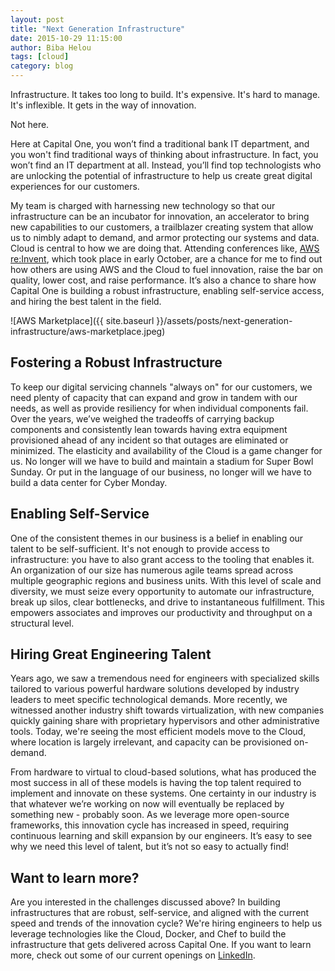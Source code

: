 ```yaml
---
layout: post
title: "Next Generation Infrastructure"
date: 2015-10-29 11:15:00
author: Biba Helou
tags: [cloud]
category: blog
---
```

Infrastructure. It takes too long to build. It's expensive. It's hard to manage. It's inflexible. It gets in the way of innovation.

<!--more-->

Not here. 

Here at Capital One, you won’t find a traditional bank IT department, and you won't find traditional ways of thinking about infrastructure. In fact, you won’t find an IT department at all. Instead, you’ll find top technologists who are unlocking the potential of infrastructure to help us create great digital experiences for our customers.

My team is charged with harnessing new technology so that our infrastructure can be an incubator for innovation, an accelerator to bring new capabilities to our customers, a trailblazer creating system that allow us to nimbly adapt to demand, and armor protecting our systems and data. Cloud is central to how we are doing that. Attending conferences like, [AWS re:Invent](https://reinvent.awsevents.com/), which took place in early October, are a chance for me to find out how others are using AWS and the Cloud to fuel innovation, raise the bar on quality, lower cost, and raise performance. It’s also a chance to share how Capital One is building a robust infrastructure, enabling self-service access, and hiring the best talent in the field.

![AWS Marketplace]({{ site.baseurl }}/assets/posts/next-generation-infrastructure/aws-marketplace.jpeg)

## Fostering a Robust Infrastructure
To keep our digital servicing channels "always on" for our customers, we need plenty of capacity that can expand and grow in tandem with our needs, as well as provide resiliency for when individual components fail.  Over the years, we’ve weighed the tradeoffs of carrying backup components and consistently lean towards having extra equipment provisioned ahead of any incident so that outages are eliminated or minimized. The elasticity and availability of the Cloud is a game changer for us. No longer will we have to build and maintain a stadium for Super Bowl Sunday. Or put in the language of our business, no longer will we have to build a data center for Cyber Monday. 

## Enabling Self-Service
One of the consistent themes in our business is a belief in enabling our talent to be self-sufficient.  It's not enough to provide access to infrastructure: you have to also grant access to the tooling that enables it. An organization of our size has numerous agile teams spread across multiple geographic regions and business units.  With this level of scale and diversity, we must seize every opportunity to automate our infrastructure, break up silos, clear bottlenecks, and drive to instantaneous fulfillment. This empowers associates and improves our productivity and throughput on a structural level.

## Hiring Great Engineering Talent
Years ago, we saw a tremendous need for engineers with specialized skills tailored to various powerful hardware solutions developed by industry leaders to meet specific technological demands. More recently, we witnessed another industry shift towards virtualization, with new companies quickly gaining share with proprietary hypervisors and other administrative tools.  Today, we're seeing the most efficient models move to the Cloud, where location is largely irrelevant, and capacity can be provisioned on-demand.

From hardware to virtual to cloud-based solutions, what has produced the most success in all of these models is having the top talent required to implement and innovate on these systems.  One certainty in our industry is that whatever we’re working on now will eventually be replaced by something new - probably soon. As we leverage more open-source frameworks, this innovation cycle has increased in speed, requiring continuous learning and skill expansion by our engineers. It’s easy to see why we need this level of talent, but it’s not so easy to actually find!

## Want to learn more?
Are you interested in the challenges discussed above? In building infrastructures that are robust, self-service, and aligned with the current speed and trends of the innovation cycle?  We're hiring engineers to help us leverage technologies like the Cloud, Docker, and Chef to build the infrastructure that gets delivered across Capital One.  If you want to learn more, check out some of our current openings on [LinkedIn](https://www.linkedin.com/company/capital-one/careers).
